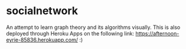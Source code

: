 # socialnetwork
An attempt to learn graph theory and its algorithms visually. This is also deployed through Heroku Apps on the following link: https://afternoon-eyrie-85836.herokuapp.com/ :)
